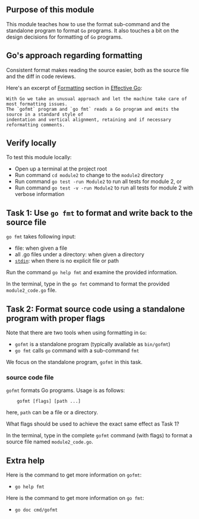 ## Purpose of this module
This module teaches how to use the format sub-command and the standalone program to format `Go` programs.
It also touches a bit on the design decisions for formatting of `Go` programs.

## Go's approach regarding formatting
Consistent format makes reading the source easier, both as the source file and the diff in code reviews.

Here's an excerpt of [Formatting](https://golang.org/doc/effective_go.html#formatting) section in [Effective Go](https://golang.org/doc/effective_go.html):
```
With Go we take an unusual approach and let the machine take care of most formatting issues. 
The `gofmt` program and `go fmt` reads a Go program and emits the source in a standard style of
indentation and vertical alignment, retaining and if necessary reformatting comments.
```

## Verify locally
To test this module locally:

- Open up a terminal at the project root
- Run command `cd module2` to change to the `module2` directory
- Run command `go test -run Module2` to run all tests for module 2, or 
- Run command `go test -v -run Module2` to run all tests for module 2 with verbose information 


## Task 1: Use `go fmt` to format and write back to the source file
`go fmt` takes following input:
- file: when given a file
- all .go files under a directory: when given a directory
- [`stdin`](https://en.wikipedia.org/wiki/Standard_streams#Standard_input_(stdin)): when there is no explicit file or path

Run the command `go help fmt` and examine the provided information.

In the terminal, type in the `go fmt` command to format the provided `module2_code.go` file.


## Task 2: Format source code using a standalone program with proper flags
Note that there are two tools when using formatting in `Go`:
- `gofmt` is a standalone program (typically available as `bin/gofmt`)
- `go fmt` calls `go` command with a sub-command `fmt`

We focus on the standalone program, `gofmt` in this task.

### source code file
`gofmt` formats Go programs. 
Usage is as follows:
```
    gofmt [flags] [path ...]
```
here, `path` can be a file or a directory.

What flags should be used to achieve the exact same effect as Task 1?

In the terminal, type in the complete `gofmt` command (with flags) to format a source file named `module2_code.go`.



## Extra help
Here is the command to get more information on `gofmt`: 
- `go help fmt`

Here is the command to get more information on `go fmt`:
- `go doc cmd/gofmt`
